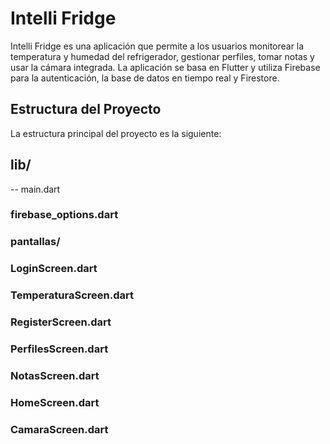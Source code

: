 # Intelli Fridge
Intelli Fridge es una aplicación que permite a los usuarios monitorear la temperatura y humedad del refrigerador, gestionar perfiles, tomar notas y usar la cámara integrada. La aplicación se basa en Flutter y utiliza Firebase para la autenticación, la base de datos en tiempo real y Firestore.

## Estructura del Proyecto
La estructura principal del proyecto es la siguiente:

## lib/
-- main.dart
### firebase_options.dart
### pantallas/
### LoginScreen.dart
### TemperaturaScreen.dart
### RegisterScreen.dart
### PerfilesScreen.dart
### NotasScreen.dart
### HomeScreen.dart
### CamaraScreen.dart
